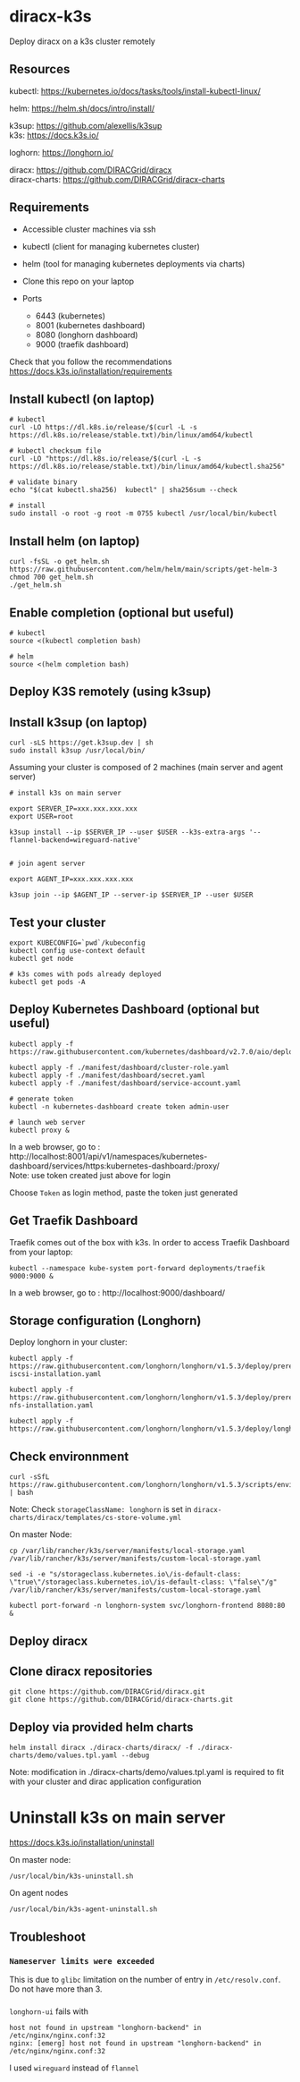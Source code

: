 # diracx-k3s

Deploy diracx on a k3s cluster remotely


## Resources

kubectl: https://kubernetes.io/docs/tasks/tools/install-kubectl-linux/  
  
helm: https://helm.sh/docs/intro/install/  
  
k3sup: https://github.com/alexellis/k3sup  
k3s: https://docs.k3s.io/  
  
loghorn: https://longhorn.io/  
  
diracx: https://github.com/DIRACGrid/diracx  
diracx-charts: https://github.com/DIRACGrid/diracx-charts  


## Requirements

- Accessible cluster machines via ssh

- kubectl (client for managing kubernetes cluster)

- helm (tool for managing kubernetes deployments via charts)
  
- Clone this repo on your laptop

- Ports
    - 6443 (kubernetes)
    - 8001 (kubernetes dashboard)
    - 8080 (longhorn dashboard)
    - 9000 (traefik dashboard)

Check that you follow the recommendations https://docs.k3s.io/installation/requirements

Install kubectl (on laptop)
---------------------------

```
# kubectl
curl -LO https://dl.k8s.io/release/$(curl -L -s https://dl.k8s.io/release/stable.txt)/bin/linux/amd64/kubectl

# kubectl checksum file
curl -LO "https://dl.k8s.io/release/$(curl -L -s https://dl.k8s.io/release/stable.txt)/bin/linux/amd64/kubectl.sha256"

# validate binary
echo "$(cat kubectl.sha256)  kubectl" | sha256sum --check

# install
sudo install -o root -g root -m 0755 kubectl /usr/local/bin/kubectl

```

Install helm (on laptop)
---------------------------

```
curl -fsSL -o get_helm.sh https://raw.githubusercontent.com/helm/helm/main/scripts/get-helm-3
chmod 700 get_helm.sh
./get_helm.sh
```

Enable completion (optional but useful)
---------------------------------------

```
# kubectl
source <(kubectl completion bash)

# helm
source <(helm completion bash)
```


## Deploy K3S remotely (using k3sup)

Install k3sup (on laptop)
-------------------------

```
curl -sLS https://get.k3sup.dev | sh
sudo install k3sup /usr/local/bin/
```

Assuming your cluster is composed of 2 machines (main server and agent server)

```
# install k3s on main server

export SERVER_IP=xxx.xxx.xxx.xxx
export USER=root

k3sup install --ip $SERVER_IP --user $USER --k3s-extra-args '--flannel-backend=wireguard-native'


# join agent server

export AGENT_IP=xxx.xxx.xxx.xxx

k3sup join --ip $AGENT_IP --server-ip $SERVER_IP --user $USER
```


Test your cluster
-----------------

```
export KUBECONFIG=`pwd`/kubeconfig
kubectl config use-context default
kubectl get node

# k3s comes with pods already deployed 
kubectl get pods -A
```

## Deploy Kubernetes Dashboard (optional but useful)

```
kubectl apply -f https://raw.githubusercontent.com/kubernetes/dashboard/v2.7.0/aio/deploy/recommended.yaml

kubectl apply -f ./manifest/dashboard/cluster-role.yaml
kubectl apply -f ./manifest/dashboard/secret.yaml 
kubectl apply -f ./manifest/dashboard/service-account.yaml
```

```
# generate token
kubectl -n kubernetes-dashboard create token admin-user
```

```
# launch web server
kubectl proxy &
```

In a web browser, go to : http://localhost:8001/api/v1/namespaces/kubernetes-dashboard/services/https:kubernetes-dashboard:/proxy/  
Note: use token created just above for login  
  
Choose `Token` as login method, paste the token just generated  

## Get Traefik Dashboard

Traefik comes out of the box with k3s. In order to access Traefik Dashboard from your laptop:   

```
kubectl --namespace kube-system port-forward deployments/traefik 9000:9000 &
```

In a web browser, go to : http://localhost:9000/dashboard/  

Storage configuration (Longhorn)
--------------------------------

Deploy longhorn in your cluster:  
```
kubectl apply -f https://raw.githubusercontent.com/longhorn/longhorn/v1.5.3/deploy/prerequisite/longhorn-iscsi-installation.yaml

kubectl apply -f https://raw.githubusercontent.com/longhorn/longhorn/v1.5.3/deploy/prerequisite/longhorn-nfs-installation.yaml

kubectl apply -f https://raw.githubusercontent.com/longhorn/longhorn/v1.5.3/deploy/longhorn.yaml
```

Check environnment
------------------
```
curl -sSfL https://raw.githubusercontent.com/longhorn/longhorn/v1.5.3/scripts/environment_check.sh | bash

```

Note: Check `storageClassName: longhorn` is set in `diracx-charts/diracx/templates/cs-store-volume.yml`

On master Node:
```
cp /var/lib/rancher/k3s/server/manifests/local-storage.yaml /var/lib/rancher/k3s/server/manifests/custom-local-storage.yaml 

sed -i -e "s/storageclass.kubernetes.io\/is-default-class: \"true\"/storageclass.kubernetes.io\/is-default-class: \"false\"/g" /var/lib/rancher/k3s/server/manifests/custom-local-storage.yaml
```


```
kubectl port-forward -n longhorn-system svc/longhorn-frontend 8080:80 &
```

## Deploy diracx

Clone diracx repositories
-------------------------
```
git clone https://github.com/DIRACGrid/diracx.git
git clone https://github.com/DIRACGrid/diracx-charts.git
```


Deploy via provided helm charts
-------------------------------
```
helm install diracx ./diracx-charts/diracx/ -f ./diracx-charts/demo/values.tpl.yaml --debug
```
Note: modification in ./diracx-charts/demo/values.tpl.yaml is required to fit with your cluster and dirac application configuration

# Uninstall k3s on main server
https://docs.k3s.io/installation/uninstall  

On master node:
```
/usr/local/bin/k3s-uninstall.sh
```

On agent nodes
```
/usr/local/bin/k3s-agent-uninstall.sh
```


## Troubleshoot

### `Nameserver limits were exceeded`

This is due to `glibc` limitation on the number of entry in `/etc/resolv.conf`. Do not have more than 3.


### 

`longhorn-ui` fails with

```
host not found in upstream "longhorn-backend" in /etc/nginx/nginx.conf:32
nginx: [emerg] host not found in upstream "longhorn-backend" in /etc/nginx/nginx.conf:32
```

I used ``wireguard`` instead of ``flannel``
